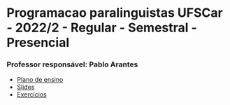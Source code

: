 # Programacao paralinguistas UFSCar - 2022/2 - Regular - Semestral - Presencial
### Professor responsável: Pablo Arantes

* [Plano de ensino](https://github.com/luxasfn/programacao-para-linguistas/wiki/Plano-de-ensino)
* [Slides](https://github.com/luxasfn/programacao-para-linguistas/tree/main/Slides)
* [Exercícios](https://github.com/luxasfn/programacao-para-linguistas/tree/main/Lista)




